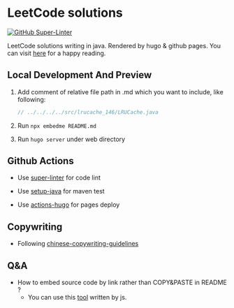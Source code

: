 # LeetCode solutions

[![GitHub Super-Linter](https://github.com/NoSugarCoffee/leetcode/workflows/Lint%20Code%20Base/badge.svg)](https://github.com/marketplace/actions/super-linter)

LeetCode solutions writing in java. Rendered by hugo & github pages.
You can visit [here](https://nosugarcoffee.github.io/leetcode) for a happy reading.

## Local Development And Preview

1. Add comment of relative file path in .md which you want to include, like following:

    ```java
    // ../../../../src/lrucache_146/LRUCache.java
    ```

2. Run `npx embedme README.md`

3. Run `hugo server` under web directory

## Github Actions

- Use [super-linter](https://github.com/github/super-linter) for code lint

- Use [setup-java](https://docs.github.com/en/actions/guides/building-and-testing-java-with-maven) for maven test

- Use [actions-hugo](https://github.com/peaceiris/actions-hugo) for pages deploy


## Copywriting

- Following [chinese-copywriting-guidelines](https://github.com/sparanoid/chinese-copywriting-guidelines)

## Q&A

- How to embed source code by link rather than COPY&PASTE in README ?
    - You can use this [tool](https://github.com/zakhenry/embedme) written by js.